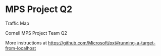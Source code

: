 # MPS Project Q2

Traffic Map

Cornell MPS Project Team Q2

More instructions at https://github.com/Microsoft/pxt#running-a-target-from-localhost 
